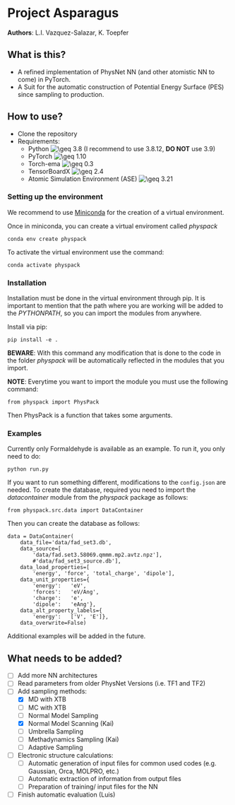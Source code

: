 # Project Asparagus

**Authors**: L.I. Vazquez-Salazar, K. Toepfer

## What is this?
 - A refined implementation of PhysNet NN (and other atomistic NN to come) in PyTorch. 
 - A Suit for the automatic construction of Potential Energy Surface (PES) since sampling to production.

## How to use? 

- Clone the repository
- Requirements:
  - Python <img src="https://latex.codecogs.com/svg.image?\geq&space;" title="\geq " /> 3.8 (I recommend to use 3.8.12, **DO NOT** use 3.9)
  - PyTorch <img src="https://latex.codecogs.com/svg.image?\geq&space;" title="\geq " /> 1.10
  - Torch-ema <img src="https://latex.codecogs.com/svg.image?\geq&space;" title="\geq " /> 0.3
  - TensorBoardX <img src="https://latex.codecogs.com/svg.image?\geq&space;" title="\geq " /> 2.4
  - Atomic Simulation Environment (ASE) <img src="https://latex.codecogs.com/svg.image?\geq&space;" title="\geq " /> 3.21
### Setting up the environment

We recommend to use [ Miniconda](https://docs.conda.io/projects/conda/en/latest/user-guide/install/download.html) for the creation of a virtual environment. 

Once in miniconda, you can create a virtual enviroment called *physpack* 

``` 
conda env create physpack
```
 
To activate the virtual environment use the command:

```
conda activate physpack
```
### Installation
Installation must be done in the virtual environment through pip. It is important to mention that the path where you are
working will be added to the *PYTHONPATH*, so you can import the modules from anywhere.

Install via pip:
``` 
pip install -e .
```

**BEWARE**: With this command any modification that is done to the code in the folder *physpack* will be automatically reflected 
in the modules that you import.

**NOTE**: Everytime you want to import the module you must use the following command:

```
from physpack import PhysPack
```
Then PhysPack is a function that takes some arguments.

### Examples

Currently only Formaldehyde is available as an example. To run it, you only need to do:
 ```
python run.py
```

If you want to run something different, modifications to the `config.json` are needed. To create the database, required
you need to import the *datacontainer* module from the *physpack* package as follows:

```
from physpack.src.data import DataContainer
```

Then you can create the database as follows:

```
data = DataContainer(
    data_file='data/fad_set3.db',
    data_source=[
        'data/fad.set3.58069.qmmm.mp2.avtz.npz'],
        #'data/fad_set3_source.db'],
    data_load_properties=[
        'energy', 'force', 'total_charge', 'dipole'],
    data_unit_properties={
        'energy':   'eV',
        'forces':   'eV/Ang',
        'charge':   'e',
        'dipole':   'eAng'},
    data_alt_property_labels={
        'energy':   ['V', 'E']},
    data_overwrite=False)
```

Additional examples will be added in the future.


## What needs to be added?

- [ ] Add more NN architectures
- [ ] Read parameters from older PhysNet Versions (i.e. TF1 and TF2)
- [ ] Add sampling methods:
    - [x] MD with XTB
    - [ ] MC with XTB
    - [ ] Normal Model Sampling
    - [x] Normal Model Scanning (Kai)
    - [ ] Umbrella Sampling
    - [ ] Methadynamics Sampling (Kai)
    - [ ] Adaptive Sampling
- [ ] Electronic structure calculations:
   - [ ] Automatic generation of input files for common used codes (e.g. Gaussian, Orca, MOLPRO, etc.)
   - [ ] Automatic extraction of information from output files
   - [ ] Preparation of training/ input files for the NN
- [ ] Finish automatic evaluation (Luis)
